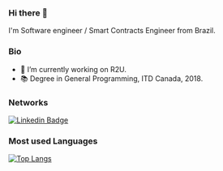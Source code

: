### Hi there 👋

I'm Software engineer / Smart Contracts Engineer from Brazil.

### Bio
- 🔭 I’m currently working on R2U.
- 📚 Degree in General Programming, ITD Canada, 2018.
<!--
**AlexRamos93/AlexRamos93** is a ✨ _special_ ✨ repository because its `README.md` (this file) appears on your GitHub profile.

Here are some ideas to get you started:
- 🌱 I’m currently learning ...
- 👯 I’m looking to collaborate on ...
- 🤔 I’m looking for help with ...
- 💬 Ask me about ...
- 📫 How to reach me: ...
- 😄 Pronouns: ...
- ⚡ Fun fact: ...
-->

### Networks
[![Linkedin Badge](	https://img.shields.io/badge/LinkedIn-0077B5?style=for-the-badge&logo=linkedin&logoColor=white&link=https://www.linkedin.com/in/alexandre-ramos-santana/)](https://www.linkedin.com/in/alexandre-ramos-santana/)

### Most used Languages 
[![Top Langs](https://github-readme-stats.vercel.app/api/top-langs/?username=AlexRamos93&layout=compact&theme=material-palenight&count_private=true)](https://github.com/anuraghazra/github-readme-stats)

<!--
### Statistics
![AlexRamos93's GitHub stats](https://github-readme-stats.vercel.app/api?username=AlexRamos93&count_private=true&show_icons=true&theme=material-palenight )
-->
